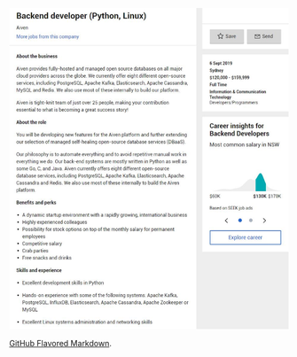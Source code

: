 
![Ideal Job](https://github.com/Bburke2/MyProfile/raw/master/Backend%20Developer%20Linux.JPG)


[GitHub Flavored Markdown](https://guides.github.com/features/mastering-markdown/).
